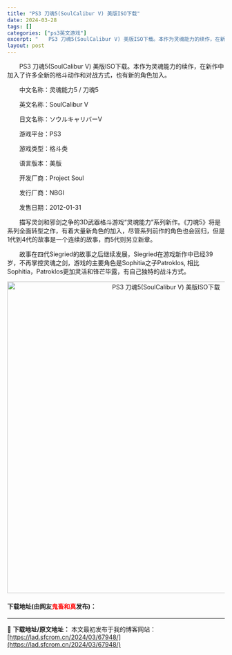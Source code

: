 ```yaml
---
title: "PS3 刀魂5(SoulCalibur V) 美版ISO下载"
date: 2024-03-28
tags: []
categories: ["ps3英文游戏"]
excerpt: "　　PS3 刀魂5(SoulCalibur V) 美版ISO下载。本作为灵魂能力的续作，在新作中加入了许多全新的格斗动作和对战方式，也有新的角色加入。 　　中文名称：灵魂能力5 / 刀魂5 　　英文名称：SoulCalibur V 　　日文名称：ソウルキャリバーV 　　游戏平台：PS3 　　游戏类型&hellip;"
layout: post
---
```


 <p>　　PS3 刀魂5(SoulCalibur V) 美版ISO下载。本作为灵魂能力的续作，在新作中加入了许多全新的格斗动作和对战方式，也有新的角色加入。</p> <p>　　中文名称：灵魂能力5 / 刀魂5</p> <p>　　英文名称：SoulCalibur V</p> <p>　　日文名称：ソウルキャリバーV</p> <p>　　游戏平台：PS3</p> <p>　　游戏类型：格斗类</p> <p>　　语言版本：美版</p> <p>　　开发厂商：Project Soul</p> <p>　　发行厂商：NBGI</p> <p>　　发售日期：2012-01-31</p> <p>　　描写灵剑和邪剑之争的3D武器格斗游戏&ldquo;灵魂能力&rdquo;系列新作。《刀魂5》将是系列全面转型之作，有着大量新角色的加入，尽管系列前作的角色也会回归，但是1代到4代的故事是一个连续的故事，而5代则另立新章。</p> <p>　　故事在四代Siegried的故事之后继续发展，Siegried在游戏新作中已经39岁，不再掌控灵魂之剑，游戏的主要角色是Sophitia之子Patroklos, 相比Sophitia，Patroklos更加灵活和锋芒毕露，有自己独特的战斗方式。</p> <p align="center"><img align="" border="0" src="https://lad.sfcrom.cn/wp-content/uploads/2024/03/20240328_66051daa7057e.jpg" width="720" alt="PS3 刀魂5(SoulCalibur V) 美版ISO下载" /></p> <p><h4>下载地址(由网友<font color="red">鬼畜和真</font>发布)：</h4></p> 

---
📖 **下载地址/原文地址：** 本文最初发布于我的博客网站：[https://lad.sfcrom.cn/2024/03/67948/](https://lad.sfcrom.cn/2024/03/67948/)
